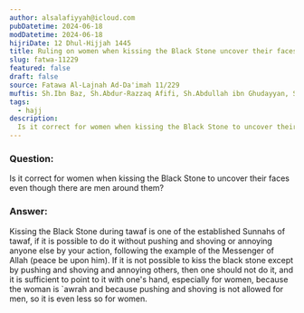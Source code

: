 ```yaml
---
author: alsalafiyyah@icloud.com
pubDatetime: 2024-06-18
modDatetime: 2024-06-18
hijriDate: 12 Dhul-Hijjah 1445
title: Ruling on women when kissing the Black Stone uncover their faces
slug: fatwa-11229
featured: false
draft: false
source: Fatawa Al-Lajnah Ad-Da'imah 11/229
muftis: Sh.Ibn Baz, Sh.Abdur-Razzaq Afifi, Sh.Abdullah ibn Ghudayyan, Sh.Abdullah ibn Qa’ud
tags:
  - hajj
description:
  Is it correct for women when kissing the Black Stone to uncover their faces even though there are men around them?
---
```


### Question: 
Is it correct for women when kissing the Black Stone to uncover their faces even though there are men around them?

### Answer: 
Kissing the Black Stone during tawaf is one of the established Sunnahs of tawaf, if it is possible to do it without pushing and shoving or annoying anyone else by your action, following the example of the Messenger of Allah (peace be upon him). If it is not possible to kiss the black stone except by pushing and shoving and annoying others, then one should not do it, and it is sufficient to point to it with one's hand, especially for women, because the woman is `awrah and because pushing and shoving is not allowed for men, so it is even less so for women. 
